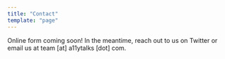```yaml
---
title: "Contact"
template: "page"
---
```


Online form coming soon! In the meantime, reach out to us on Twitter or email us at team [at] a11ytalks [dot] com.
